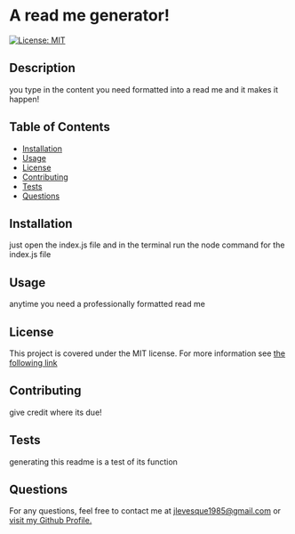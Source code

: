 
# A read me generator!



[![License: MIT](https://img.shields.io/badge/License-MIT-yellow.svg)](https://opensource.org/licenses/MIT)

## Description
you type in the content you need formatted into a read me and it makes it happen!

## Table of Contents
- [Installation](#installation)
- [Usage](#usage)
- [License](#license)
- [Contributing](#contributing)
- [Tests](#tests)
- [Questions](#questions)

## Installation
just open the index.js file and in the terminal run the node command for the index.js file

## Usage
anytime you need a professionally formatted read me

## License

This project is covered under the MIT license. For more information see [the following link](https://opensource.org/licenses/MIT)

## Contributing
give credit where its due!

## Tests
generating this readme is a test of its function

## Questions
For any questions, feel free to contact me at jlevesque1985@gmail.com or [visit my Github Profile.](https://www.github.com/jlevbury)

